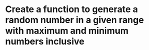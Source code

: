 # Create a function to generate a random number in a given range with maximum and minimum numbers inclusive
